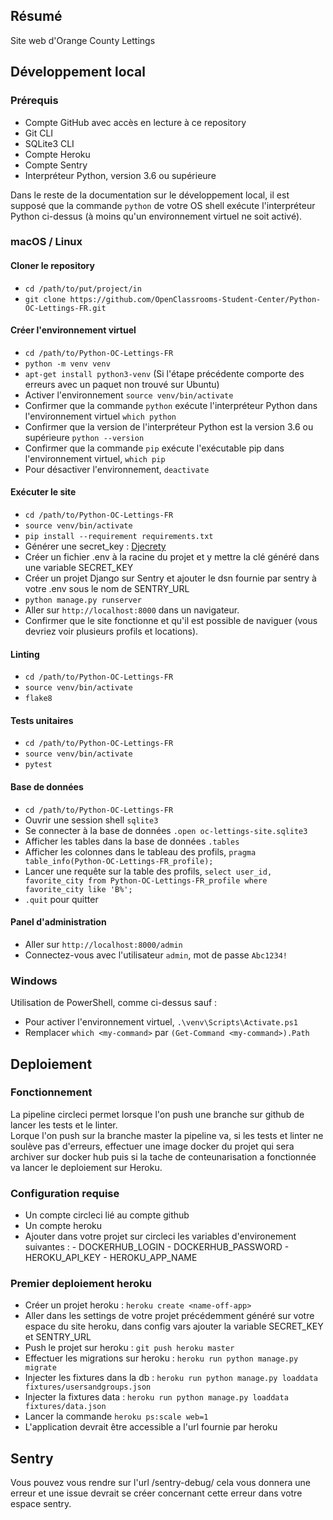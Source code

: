 ## Résumé

Site web d'Orange County Lettings

## Développement local

### Prérequis

- Compte GitHub avec accès en lecture à ce repository
- Git CLI
- SQLite3 CLI
- Compte Heroku
- Compte Sentry
- Interpréteur Python, version 3.6 ou supérieure

Dans le reste de la documentation sur le développement local, il est supposé que la commande `python` de votre OS shell exécute l'interpréteur Python ci-dessus (à moins qu'un environnement virtuel ne soit activé).

### macOS / Linux

#### Cloner le repository

- `cd /path/to/put/project/in`
- `git clone https://github.com/OpenClassrooms-Student-Center/Python-OC-Lettings-FR.git`

#### Créer l'environnement virtuel

- `cd /path/to/Python-OC-Lettings-FR`
- `python -m venv venv`
- `apt-get install python3-venv` (Si l'étape précédente comporte des erreurs avec un paquet non trouvé sur Ubuntu)
- Activer l'environnement `source venv/bin/activate`
- Confirmer que la commande `python` exécute l'interpréteur Python dans l'environnement virtuel
`which python`
- Confirmer que la version de l'interpréteur Python est la version 3.6 ou supérieure `python --version`
- Confirmer que la commande `pip` exécute l'exécutable pip dans l'environnement virtuel, `which pip`
- Pour désactiver l'environnement, `deactivate`

#### Exécuter le site

- `cd /path/to/Python-OC-Lettings-FR`
- `source venv/bin/activate`
- `pip install --requirement requirements.txt`
- Générer une secret_key : [Djecrety](https://djecrety.ir/)
- Créer un fichier .env à la racine du projet et y mettre la clé généré dans une variable SECRET_KEY
- Créer un projet Django sur Sentry et ajouter le dsn fournie par sentry à votre .env sous le nom de SENTRY_URL
- `python manage.py runserver`
- Aller sur `http://localhost:8000` dans un navigateur.
- Confirmer que le site fonctionne et qu'il est possible de naviguer (vous devriez voir plusieurs profils et locations).

#### Linting

- `cd /path/to/Python-OC-Lettings-FR`
- `source venv/bin/activate`
- `flake8`

#### Tests unitaires

- `cd /path/to/Python-OC-Lettings-FR`
- `source venv/bin/activate`
- `pytest`

#### Base de données

- `cd /path/to/Python-OC-Lettings-FR`
- Ouvrir une session shell `sqlite3`
- Se connecter à la base de données `.open oc-lettings-site.sqlite3`
- Afficher les tables dans la base de données `.tables`
- Afficher les colonnes dans le tableau des profils, `pragma table_info(Python-OC-Lettings-FR_profile);`
- Lancer une requête sur la table des profils, `select user_id, favorite_city from
  Python-OC-Lettings-FR_profile where favorite_city like 'B%';`
- `.quit` pour quitter

#### Panel d'administration

- Aller sur `http://localhost:8000/admin`
- Connectez-vous avec l'utilisateur `admin`, mot de passe `Abc1234!`

### Windows

Utilisation de PowerShell, comme ci-dessus sauf :

- Pour activer l'environnement virtuel, `.\venv\Scripts\Activate.ps1` 
- Remplacer `which <my-command>` par `(Get-Command <my-command>).Path`

## Deploiement 

### Fonctionnement

La pipeline circleci permet lorsque l'on push une branche sur github de lancer les tests et le linter.  
Lorque l'on push sur la branche master la pipeline va, si les tests et linter ne soulève pas d'erreurs, effectuer une image docker du projet qui sera archiver sur docker hub puis si la tache de conteunarisation a fonctionnée va lancer le deploiement sur Heroku.

### Configuration requise

- Un compte circleci lié au compte github
- Un compte heroku
- Ajouter dans votre projet sur circleci les variables d'environement suivantes :
                        - DOCKERHUB_LOGIN
                        - DOCKERHUB_PASSWORD
                        - HEROKU_API_KEY
                        - HEROKU_APP_NAME

### Premier deploiement heroku

- Créer un projet heroku : `heroku create <name-off-app>`
- Aller dans les settings de votre projet précédemment généré sur votre espace du site heroku, dans config vars ajouter la variable SECRET_KEY et SENTRY_URL
- Push le projet sur heroku : `git push heroku master`
- Effectuer les migrations sur heroku : `heroku run python manage.py migrate`
- Injecter les fixtures dans la db : `heroku run python manage.py loaddata fixtures/usersandgroups.json`
- Injecter la fixtures data : `heroku run python manage.py loaddata fixtures/data.json`
- Lancer la commande `heroku ps:scale web=1`
- L'application devrait être accessible a l'url fournie par heroku

## Sentry

Vous pouvez vous rendre sur l'url /sentry-debug/ cela vous donnera une erreur et une issue devrait se créer concernant cette erreur dans votre espace sentry.





